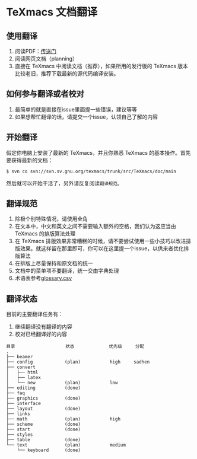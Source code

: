 # TeXmacs 文档翻译

## 使用翻译
1. 阅读PDF：[传送门](http://home.ustc.edu.cn/~sadhen/texmacs/)
2. 阅读网页文档（planning）
3. 直接在 TeXmacs 中阅读文档（推荐），如果所用的发行版的 TeXmacs 版本比较老旧，推荐下载最新的源代码编译安装。

## 如何参与翻译或者校对
1. 最简单的就是直接在issue里面提一些错误，建议等等
2. 如果想帮忙翻译的话，请提交一个issue，认领自己了解的内容

## 开始翻译
假定你电脑上安装了最新的 TeXmacs，并且你熟悉 TeXmacs 的基本操作。首先要获得最新的文档：
```
$ svn co svn://svn.sv.gnu.org/texmacs/trunk/src/TeXmacs/doc/main
```
然后就可以开始干活了，另外请反复阅读`翻译规范`。

## 翻译规范
1. 除极个别特殊情况，请使用全角
2. 在文本中，中文和英文之间不需要输入额外的空格，我们认为这应当由 TeXmacs 的排版算法处理
3. 在 TeXmacs 排版效果非常糟糕的时候，请不要尝试使用一些小技巧以改进排版效果。就这样留在那里即可，你可以在这里提一个issue，以供来者优化排版算法
4. 在排版上尽量保持和原文档的统一
5. 文档中的菜单项不要翻译，统一交由字典处理
6. 术语表参考[glossary.csv](https://github.com/sadhen/texmacs_doc_zh/blob/master/glossary.csv)

## 翻译状态
目前的主要翻译任务有：
1. 继续翻译没有翻译的内容
2. 校对已经翻译好的内容

```
目录                   状态             优先级     分配
.
├── beamer
├── config            (plan)           high     sadhen
├── convert
│   ├── html
│   ├── latex
│   └── new           (plan)           low
├── editing           (done)
├── faq
├── graphics          (done)
├── interface
├── layout            (done)
├── links
├── math              (plan)           high
├── scheme            (done)
├── start             (done)
├── styles
├── table             (done)
└── text              (plan)           medium 
    └── keyboard      (done)
```
